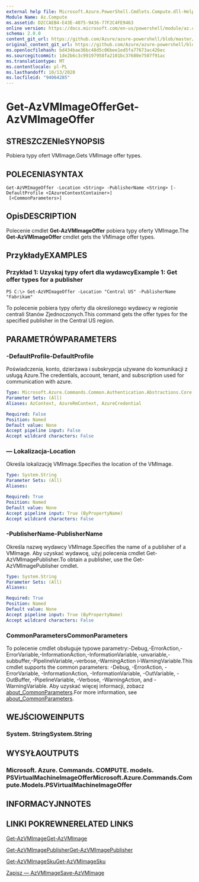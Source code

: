 ```yaml
---
external help file: Microsoft.Azure.PowerShell.Cmdlets.Compute.dll-Help.xml
Module Name: Az.Compute
ms.assetid: D2CCAEB4-E43E-4075-9436-77F2C4FE9463
online version: https://docs.microsoft.com/en-us/powershell/module/az.compute/get-azvmimageoffer
schema: 2.0.0
content_git_url: https://github.com/Azure/azure-powershell/blob/master/src/Compute/Compute/help/Get-AzVMImageOffer.md
original_content_git_url: https://github.com/Azure/azure-powershell/blob/master/src/Compute/Compute/help/Get-AzVMImageOffer.md
ms.openlocfilehash: bd434bae36bc48d5c06bee1ed5fa77673ac426ec
ms.sourcegitcommit: 1de2b6c3c99197958fa2101bc37680e7507f91ac
ms.translationtype: MT
ms.contentlocale: pl-PL
ms.lasthandoff: 10/13/2020
ms.locfileid: "94064285"
---
```

# <span data-ttu-id="43efc-101">Get-AzVMImageOffer</span><span class="sxs-lookup"><span data-stu-id="43efc-101">Get-AzVMImageOffer</span></span>

## <span data-ttu-id="43efc-102">STRESZCZENIe</span><span class="sxs-lookup"><span data-stu-id="43efc-102">SYNOPSIS</span></span>
<span data-ttu-id="43efc-103">Pobiera typy ofert VMImage.</span><span class="sxs-lookup"><span data-stu-id="43efc-103">Gets VMImage offer types.</span></span>

## <span data-ttu-id="43efc-104">POLECENIA</span><span class="sxs-lookup"><span data-stu-id="43efc-104">SYNTAX</span></span>

```
Get-AzVMImageOffer -Location <String> -PublisherName <String> [-DefaultProfile <IAzureContextContainer>]
 [<CommonParameters>]
```

## <span data-ttu-id="43efc-105">Opis</span><span class="sxs-lookup"><span data-stu-id="43efc-105">DESCRIPTION</span></span>
<span data-ttu-id="43efc-106">Polecenie cmdlet **Get-AzVMImageOffer** pobiera typy oferty VMImage.</span><span class="sxs-lookup"><span data-stu-id="43efc-106">The **Get-AzVMImageOffer** cmdlet gets the VMImage offer types.</span></span>

## <span data-ttu-id="43efc-107">Przykłady</span><span class="sxs-lookup"><span data-stu-id="43efc-107">EXAMPLES</span></span>

### <span data-ttu-id="43efc-108">Przykład 1: Uzyskaj typy ofert dla wydawcy</span><span class="sxs-lookup"><span data-stu-id="43efc-108">Example 1: Get offer types for a publisher</span></span>
```
PS C:\> Get-AzVMImageOffer -Location "Central US" -PublisherName "Fabrikam"
```

<span data-ttu-id="43efc-109">To polecenie pobiera typy oferty dla określonego wydawcy w regionie centrali Stanów Zjednoczonych.</span><span class="sxs-lookup"><span data-stu-id="43efc-109">This command gets the offer types for the specified publisher in the Central US region.</span></span>

## <span data-ttu-id="43efc-110">PARAMETRÓW</span><span class="sxs-lookup"><span data-stu-id="43efc-110">PARAMETERS</span></span>

### <span data-ttu-id="43efc-111">-DefaultProfile</span><span class="sxs-lookup"><span data-stu-id="43efc-111">-DefaultProfile</span></span>
<span data-ttu-id="43efc-112">Poświadczenia, konto, dzierżawa i subskrypcja używane do komunikacji z usługą Azure.</span><span class="sxs-lookup"><span data-stu-id="43efc-112">The credentials, account, tenant, and subscription used for communication with azure.</span></span>

```yaml
Type: Microsoft.Azure.Commands.Common.Authentication.Abstractions.Core.IAzureContextContainer
Parameter Sets: (All)
Aliases: AzContext, AzureRmContext, AzureCredential

Required: False
Position: Named
Default value: None
Accept pipeline input: False
Accept wildcard characters: False
```

### <span data-ttu-id="43efc-113">— Lokalizacja</span><span class="sxs-lookup"><span data-stu-id="43efc-113">-Location</span></span>
<span data-ttu-id="43efc-114">Określa lokalizację VMImage.</span><span class="sxs-lookup"><span data-stu-id="43efc-114">Specifies the location of the VMImage.</span></span>

```yaml
Type: System.String
Parameter Sets: (All)
Aliases:

Required: True
Position: Named
Default value: None
Accept pipeline input: True (ByPropertyName)
Accept wildcard characters: False
```

### <span data-ttu-id="43efc-115">-PublisherName</span><span class="sxs-lookup"><span data-stu-id="43efc-115">-PublisherName</span></span>
<span data-ttu-id="43efc-116">Określa nazwę wydawcy VMImage.</span><span class="sxs-lookup"><span data-stu-id="43efc-116">Specifies the name of a publisher of a VMImage.</span></span>
<span data-ttu-id="43efc-117">Aby uzyskać wydawcę, użyj polecenia cmdlet Get-AzVMImagePublisher.</span><span class="sxs-lookup"><span data-stu-id="43efc-117">To obtain a publisher, use the Get-AzVMImagePublisher cmdlet.</span></span>

```yaml
Type: System.String
Parameter Sets: (All)
Aliases:

Required: True
Position: Named
Default value: None
Accept pipeline input: True (ByPropertyName)
Accept wildcard characters: False
```

### <span data-ttu-id="43efc-118">CommonParameters</span><span class="sxs-lookup"><span data-stu-id="43efc-118">CommonParameters</span></span>
<span data-ttu-id="43efc-119">To polecenie cmdlet obsługuje typowe parametry:-Debug,-ErrorAction,-ErrorVariable,-InformationAction,-InformationVariable,-unvariable,-subbuffer,-PipelineVariable,-verbose,-WarningAction i-WarningVariable.</span><span class="sxs-lookup"><span data-stu-id="43efc-119">This cmdlet supports the common parameters: -Debug, -ErrorAction, -ErrorVariable, -InformationAction, -InformationVariable, -OutVariable, -OutBuffer, -PipelineVariable, -Verbose, -WarningAction, and -WarningVariable.</span></span> <span data-ttu-id="43efc-120">Aby uzyskać więcej informacji, zobacz [about_CommonParameters](http://go.microsoft.com/fwlink/?LinkID=113216).</span><span class="sxs-lookup"><span data-stu-id="43efc-120">For more information, see [about_CommonParameters](http://go.microsoft.com/fwlink/?LinkID=113216).</span></span>

## <span data-ttu-id="43efc-121">WEJŚCIOWE</span><span class="sxs-lookup"><span data-stu-id="43efc-121">INPUTS</span></span>

### <span data-ttu-id="43efc-122">System. String</span><span class="sxs-lookup"><span data-stu-id="43efc-122">System.String</span></span>

## <span data-ttu-id="43efc-123">WYSYŁA</span><span class="sxs-lookup"><span data-stu-id="43efc-123">OUTPUTS</span></span>

### <span data-ttu-id="43efc-124">Microsoft. Azure. Commands. COMPUTE. models. PSVirtualMachineImageOffer</span><span class="sxs-lookup"><span data-stu-id="43efc-124">Microsoft.Azure.Commands.Compute.Models.PSVirtualMachineImageOffer</span></span>

## <span data-ttu-id="43efc-125">INFORMACYJN</span><span class="sxs-lookup"><span data-stu-id="43efc-125">NOTES</span></span>

## <span data-ttu-id="43efc-126">LINKI POKREWNE</span><span class="sxs-lookup"><span data-stu-id="43efc-126">RELATED LINKS</span></span>

[<span data-ttu-id="43efc-127">Get-AzVMImage</span><span class="sxs-lookup"><span data-stu-id="43efc-127">Get-AzVMImage</span></span>](./Get-AzVMImage.md)

[<span data-ttu-id="43efc-128">Get-AzVMImagePublisher</span><span class="sxs-lookup"><span data-stu-id="43efc-128">Get-AzVMImagePublisher</span></span>](./Get-AzVMImagePublisher.md)

[<span data-ttu-id="43efc-129">Get-AzVMImageSku</span><span class="sxs-lookup"><span data-stu-id="43efc-129">Get-AzVMImageSku</span></span>](./Get-AzVMImageSku.md)

[<span data-ttu-id="43efc-130">Zapisz — AzVMImage</span><span class="sxs-lookup"><span data-stu-id="43efc-130">Save-AzVMImage</span></span>](./Save-AzVMImage.md)


